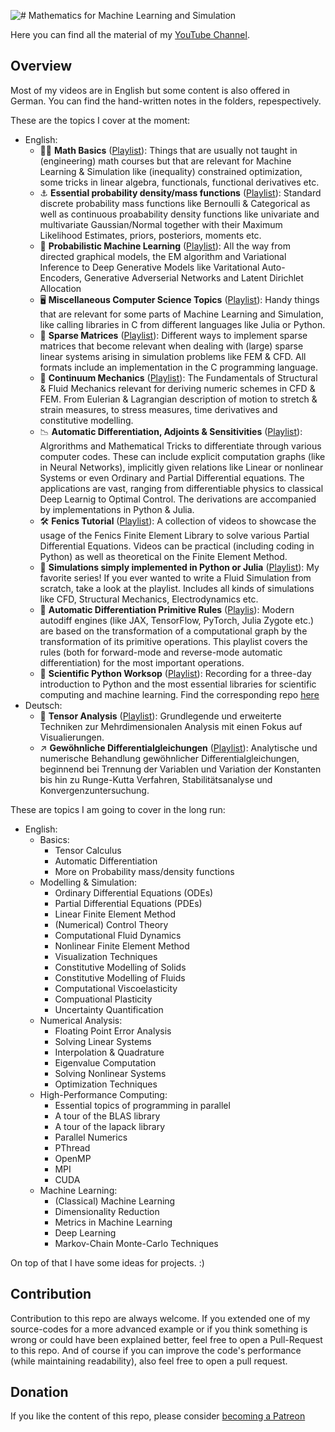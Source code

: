 ![# Mathematics for Machine Learning and Simulation](https://user-images.githubusercontent.com/27728103/113576088-327ae700-961f-11eb-9611-05a9c8e7a0b1.png)

Here you can find all the material of my [YouTube Channel](https://www.youtube.com/channel/UCh0P7KwJhuQ4vrzc3IRuw4Q).

## Overview



Most of my videos are in English but some content is also offered in German. You can find the hand-written notes in the folders, repespectively.

These are the topics I cover at the moment:

* English:
    * 🧑‍🏫 **Math Basics** ([Playlist](https://www.youtube.com/watch?v=bYnT4wmXw4k&list=PLISXH-iEM4JnK1D8fkWMR2N0Sdw9QHfLb)): Things that are usually not taught in (engineering) math courses but that are relevant for Machine Learning & Simulation like (inequality) constrained optimization, some tricks in linear algebra, functionals, functional derivatives etc.
    * ⚓ **Essential probability density/mass functions** ([Playlist](https://www.youtube.com/watch?v=dB2r4aLV_Ik&list=PLISXH-iEM4Jm5B_J9p1oUNGDAUeCFZLkJ)): Standard discrete probability mass functions like Bernoulli & Categorical as well as continuous proabability density functions like univariate and multivariate Gaussian/Normal together with their Maximum Likelihood Estimates, priors, posteriors, moments etc.
    * 🎲 **Probabilistic Machine Learning** ([Playlist](https://www.youtube.com/watch?v=yBc01ZeaFxw&list=PLISXH-iEM4JlFsAp7trKCWyxeO3M70QyJ)): All the way from directed graphical models, the EM algorithm and Variational Inference to Deep Generative Models like Varitational Auto-Encoders, Generative Adverserial Networks and Latent Dirichlet Allocation
    * 🖥️ **Miscellaneous Computer Science Topics** ([Playlist](https://www.youtube.com/playlist?list=PLISXH-iEM4Jno71EGadIVpxVphfevVNM6)): Handy things that are relevant for some parts of Machine Learning and Simulation, like calling libraries in C from different languages like Julia or Python.
    * 💾 **Sparse Matrices** ([Playlist](https://www.youtube.com/watch?v=BbbCVzJt1Xk&list=PLISXH-iEM4Jl8goS4m9UMzid0lUg64A9v)): Different ways to implement sparse matrices that become relevant when dealing with (large) sparse linear systems arising in simulation problems like FEM & CFD. All formats include an implementation in the C programming language.
    * 🥔 **Continuum Mechanics** ([Playlist](https://www.youtube.com/watch?v=rxK-kQdH5qA&list=PLISXH-iEM4JlNGtteb5AvyIEyACp3wYIN)): The Fundamentals of Structural & Fluid Mechanics relevant for deriving numeric schemes in CFD & FEM. From Eulerian & Lagrangian description of motion to stretch & strain measures, to stress measures, time derivatives and constitutive modelling.
    * 📉 **Automatic Differentiation, Adjoints & Sensitivities** ([Playlist](https://www.youtube.com/watch?v=vlFN4qMtoH4&list=PLISXH-iEM4Jk27AmSvISooRRKH4WtlWKP)): Algrorithms and Mathematical Tricks to differentiate through various computer codes. These can include explicit computation graphs (like in Neural Networks), implicitly given relations like Linear or nonlinear Systems or even Ordinary and Partial Differential equations. The applications are vast, ranging from differentiable physics to classical Deep Learnig to Optimal Control. The derivations are accompanied by implementations in Python & Julia.
    * 🛠️ **Fenics Tutorial** ([Playlist](https://www.youtube.com/watch?v=QpA7E4YHbyU&list=PLISXH-iEM4Jl0-G1CpvG-mhrV0233tG_D)): A collection of videos to showcase the usage of the Fenics Finite Element Library to solve various Partial Differential Equations. Videos can be practical (including coding in Python) as well as theoretical on the Finite Element Method.
    * 🌊 **Simulations simply implemented in Python or Julia** ([Playlist](https://www.youtube.com/watch?v=BQLvNLgMTQE&list=PLISXH-iEM4JmgBfU_QU262MQTYa7DoJK0)): My favorite series! If you ever wanted to write a Fluid Simulation from scratch, take a look at the playlist. Includes all kinds of simulations like CFD, Structural Mechanics, Electrodynamics etc.
    * 👶 **Automatic Differentiation Primitive Rules** ([Playlis](https://www.youtube.com/playlist?list=PLISXH-iEM4Jn3SEi07q8MJmDD6BaMWlJE)): Modern autodiff engines (like JAX, TensorFlow, PyTorch, Julia Zygote etc.) are based on the transformation of a computational graph by the transformation of its primitive operations. This playlist covers the rules (both for forward-mode and reverse-mode automatic differentiation) for the most important operations.
    * 🐍 **Scientific Python Worksop** ([Playlist](https://www.youtube.com/watch?v=fJtErsjgk2w&list=PLISXH-iEM4JlMBu-spRORmhmk9mWKxJeG)): Recording for a three-day introduction to Python and the most essential libraries for scientific computing and machine learning. Find the corresponding repo [here](https://github.com/Ceyron/scientific-python-course)
* Deutsch:
    * 📏 **Tensor Analysis** ([Playlist](https://www.youtube.com/watch?v=x__XJjadiA8&list=PLISXH-iEM4JmfSEGOTDhEYfv0gXwqvX9B)): Grundlegende und erweiterte Techniken zur Mehrdimensionalen Analysis mit einen Fokus auf Visualierungen.
    * ↗️ **Gewöhnliche Differentialgleichungen** ([Playlist](https://www.youtube.com/watch?v=DOWB8E8ji-A&list=PLISXH-iEM4Jlwa4FzRy_DdCQE4MO4dR0u)): Analytische und numerische Behandlung gewöhnlicher Differentialgleichungen, beginnend bei Trennung der Variablen und Variation der Konstanten bis hin zu Runge-Kutta Verfahren, Stabilitätsanalyse und Konvergenzuntersuchung.

These are topics I am going to cover in the long run:

* English:
    * Basics:
        * Tensor Calculus
        * Automatic Differentiation
        * More on Probability mass/density functions
    * Modelling & Simulation:
        * Ordinary Differential Equations (ODEs)
        * Partial Differential Equations (PDEs)
        * Linear Finite Element Method
        * (Numerical) Control Theory
        * Computational Fluid Dynamics
        * Nonlinear Finite Element Method
        * Visualization Techniques
        * Constitutive Modelling of Solids
        * Constitutive Modelling of Fluids
        * Computational Viscoelasticity
        * Compuational Plasticity
        * Uncertainty Quantification
    * Numerical Analysis:
        * Floating Point Error Analysis
        * Solving Linear Systems
        * Interpolation & Quadrature
        * Eigenvalue Computation
        * Solving Nonlinear Systems
        * Optimization Techniques
    * High-Performance Computing:
        * Essential topics of programming in parallel
        * A tour of the BLAS library
        * A tour of the lapack library
        * Parallel Numerics
        * PThread
        * OpenMP
        * MPI
        * CUDA
    * Machine Learning:
        * (Classical) Machine Learning
        * Dimensionality Reduction
        * Metrics in Machine Learning
        * Deep Learning
        * Markov-Chain Monte-Carlo Techniques

On top of that I have some ideas for projects. :) 

## Contribution

Contribution to this repo are always welcome. If you extended one of my source-codes for a more advanced example or if you think something is wrong or could have been explained better, feel free to open a Pull-Request to this repo. And of course if you can improve the code's performance (while maintaining readability), also feel free to open a pull request. 

## Donation

If you like the content of this repo, please consider [becoming a Patreon](https://www.patreon.com/MLsim)
    
